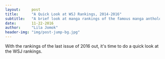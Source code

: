 ```yaml
---
layout:     post
title:      "A Quick Look at WSJ Rankings, 2014-2016"
subtitle:   "A brief look at manga rankings of the famous manga anthology."
date:       11-22-2016
author:     "Lila Jomok"
header-img: "img/post-jump-bg.jpg"
---
```


With the rankings of the last issue of 2016 out, it's time to do a quick look at the WSJ rankings.
